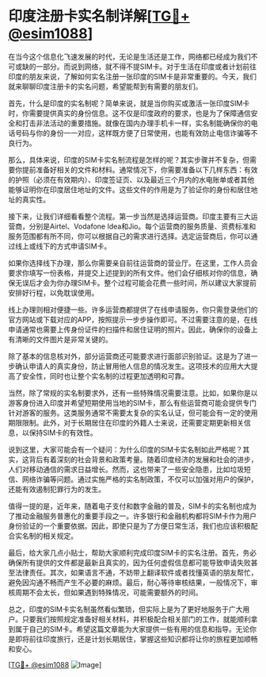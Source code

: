 # 印度注册卡实名制详解[[TG💪+ @esim1088](https://t.me/s/esim1088)]

在当今这个信息化飞速发展的时代，无论是生活还是工作，网络都已经成为我们不可或缺的一部分。而说到网络，就不得不提SIM卡。对于生活在印度或者计划前往印度的朋友来说，了解如何实名注册一张印度的SIM卡是非常重要的。今天，我们就来聊聊印度注册卡的实名问题，希望能帮到有需要的朋友们。

首先，什么是印度的实名制呢？简单来说，就是当你购买或激活一张印度SIM卡时，你需要提供真实的身份信息。这不仅是印度政府的要求，也是为了保障通信安全和打击非法活动的重要措施。就像在国内办理手机卡一样，实名制能确保你的电话号码与你的身份一一对应，这样既方便了日常使用，也能有效防止电信诈骗等不良行为。

那么，具体来说，印度的SIM卡实名制流程是怎样的呢？其实步骤并不复杂，但需要你提前准备好相关的文件和材料。通常情况下，你需要准备以下几样东西：有效的护照（必须在有效期内）、印度签证页、以及最近三个月内的水电账单或者其他能够证明你在印度居住地址的文件。这些文件的作用是为了验证你的身份和居住地址的真实性。

接下来，让我们详细看看整个流程。第一步当然是选择运营商。印度主要有三大运营商，分别是Airtel、Vodafone Idea和Jio。每个运营商的服务质量、资费标准和服务范围都有所不同，你可以根据自己的需求进行选择。选定运营商后，你可以通过线上或线下的方式申请SIM卡。

如果你选择线下办理，那么你需要亲自前往运营商的营业厅。在这里，工作人员会要求你填写一份表格，并提交上述提到的所有文件。他们会仔细核对你的信息，确保无误后才会为你办理SIM卡。整个过程可能会花费一些时间，所以建议大家提前安排好行程，以免耽误使用。

线上办理则相对便捷一些。许多运营商都提供了在线申请服务，你只需登录他们的官方网站或下载对应的APP，按照提示一步步操作即可。不过需要注意的是，在线申请通常也需要上传身份证件的扫描件和居住证明的照片。因此，确保你的设备上有清晰的文件图片是非常关键的。

除了基本的信息核对外，部分运营商还可能要求进行面部识别验证。这是为了进一步确认申请人的真实身份，防止冒用他人信息的情况发生。这项技术的应用大大提高了安全性，同时也让整个实名制的过程更加透明和可靠。

当然，除了常规的实名制要求外，还有一些特殊情况需要注意。比如，如果你是以游客身份进入印度并希望短期使用当地的SIM卡，那么有些运营商可能会提供专门针对游客的服务。这类服务通常不需要太复杂的实名认证，但可能会有一定的使用期限限制。此外，对于长期居住在印度的外籍人士来说，还需要定期更新相关信息，以保持SIM卡的有效性。

说到这里，大家可能会有一个疑问：为什么印度的SIM卡实名制如此严格呢？其实，这背后有着深刻的社会背景和政策考量。随着印度经济的发展和社会的进步，人们对移动通信的需求日益增长。然而，这也带来了一些安全隐患，比如垃圾短信、网络诈骗等问题。通过实施严格的实名制政策，不仅可以加强对用户的保护，还能有效遏制犯罪行为的发生。

值得一提的是，近年来，随着电子支付和数字金融的普及，SIM卡的实名制也成为了推动金融服务普惠化的重要手段之一。许多银行和金融机构都将SIM卡作为用户身份验证的一个重要依据。因此，即使只是为了方便日常生活，我们也应该积极配合实名制的相关规定。

最后，给大家几点小贴士，帮助大家顺利完成印度SIM卡的实名注册。首先，务必确保所有提供的文件都是最新且真实的，因为任何虚假信息都可能导致申请失败甚至法律责任。其次，如果语言不通，不妨带上翻译软件或者找懂英语的朋友帮忙，避免因沟通不畅而产生不必要的麻烦。最后，耐心等待审核结果，一般情况下，审核周期不会太长，但如果遇到特殊情况，可能需要额外的时间。

总之，印度的SIM卡实名制虽然看似繁琐，但实际上是为了更好地服务于广大用户。只要我们按照规定准备好相关材料，并积极配合相关部门的工作，就能顺利拿到属于自己的SIM卡。希望这篇文章能为大家提供一些有用的信息和指导。无论你是即将前往印度旅行，还是计划长期居住，掌握这些知识都将让你的旅程更加顺畅和安心。

[[TG💪+ @esim1088](https://t.me/s/esim1088) ![Image](https://i.postimg.cc/4NQfJmqS/Snipaste-2025-05-13-00-14-12.png)]